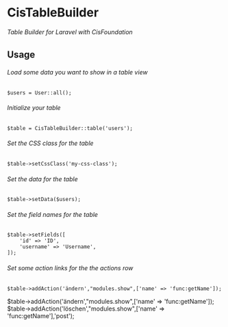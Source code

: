 # CisTableBuilder
###### Table Builder for Laravel with CisFoundation

## Usage

###### Load some data you want to show in a table view
```
$users = User::all();
```
###### Initialize your table
```
$table = CisTableBuilder::table('users');
```
###### Set the CSS class for the table
```
$table->setCssClass('my-css-class');
```
###### Set the data for the table
```
$table->setData($users);
```
###### Set the field names for the table
```
$table->setFields([
    'id' => 'ID',
    'username' => 'Username',
]);
```
###### Set some action links for the the actions row
```
$table->addAction('ändern',"modules.show",['name' => 'func:getName']);
```


$table->addAction('ändern',"modules.show",['name' => 'func:getName']);
$table->addAction('löschen',"modules.show",['name' => 'func:getName'],'post');
```
